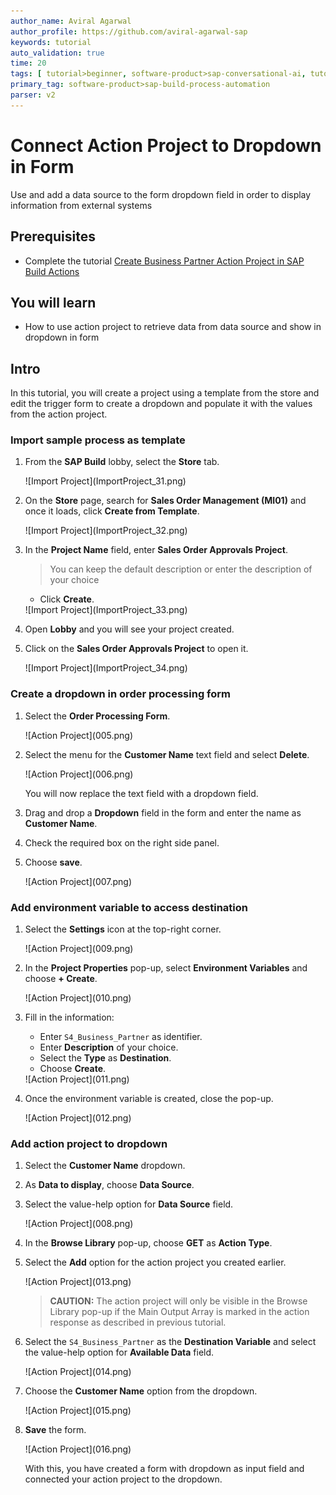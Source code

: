 ```yaml
---
author_name: Aviral Agarwal
author_profile: https://github.com/aviral-agarwal-sap
keywords: tutorial
auto_validation: true
time: 20
tags: [ tutorial>beginner, software-product>sap-conversational-ai, tutorial>free-tier]
primary_tag: software-product>sap-build-process-automation
parser: v2
---
```


# Connect Action Project to Dropdown in Form
<!-- description --> Use and add a data source to the form dropdown field in order to display information from external systems

## Prerequisites
- Complete the tutorial [Create Business Partner Action Project in SAP Build Actions](spa-business-partner-action-create)

## You will learn
- How to use action project to retrieve data from data source and show in dropdown in form

## Intro
In this tutorial, you will create a project using a template from the store and edit the trigger form to create a dropdown and populate it with the values from the action project.

### Import sample process as template

1.  From the **SAP Build** lobby, select the **Store** tab.

    <!-- border -->![Import Project](ImportProject_31.png)

2. On the **Store** page, search for **Sales Order Management (MI01)** and once it loads, click **Create from Template**.

    <!-- border -->![Import Project](ImportProject_32.png)

3. In the **Project Name** field, enter **Sales Order Approvals Project**.
   
    > You can keep the default description or enter the description of your choice

    - Click **Create**.

    <!-- border -->![Import Project](ImportProject_33.png)

4. Open **Lobby** and you will see your project created.
   
5. Click on the **Sales Order Approvals Project** to open it.

    <!-- border -->![Import Project](ImportProject_34.png)


### Create a dropdown in order processing form


1.  Select the **Order Processing Form**.

    <!-- border -->![Action Project](005.png)

2. Select the menu for the **Customer Name** text field and select **Delete**.

    <!-- border -->![Action Project](006.png)

    You will now replace the text field with a dropdown field.

3. Drag and drop a **Dropdown** field in the form and enter the name as **Customer Name**.
   
4. Check the required box on the right side panel.
   
5. Choose **save**.

    <!-- border -->![Action Project](007.png)


### Add environment variable to access destination

1. Select the **Settings** icon at the top-right corner.

    <!-- border -->![Action Project](009.png)

2. In the **Project Properties** pop-up, select **Environment Variables** and choose **+ Create**.

    <!-- border -->![Action Project](010.png)

3. Fill in the information:

    - Enter `S4_Business_Partner` as identifier.
    - Enter **Description** of your choice.
    - Select the **Type** as **Destination**.
    - Choose **Create**.

    <!-- border -->![Action Project](011.png)

4. Once the environment variable is created, close the pop-up.

    <!-- border -->![Action Project](012.png)


### Add action project to dropdown

1. Select the **Customer Name** dropdown.
   
2. As **Data to display**, choose **Data Source**.
   
3. Select the value-help option for **Data Source** field.

    <!-- border -->![Action Project](008.png)

4. In the **Browse Library** pop-up, choose **GET** as **Action Type**. 
   
5. Select the **Add** option for the action project you created earlier.

    <!-- border -->![Action Project](013.png)

    > **CAUTION:** The action project will only be visible in the Browse Library pop-up if the Main Output Array is marked in the action response as described in previous tutorial.

6. Select the `S4_Business_Partner` as the **Destination Variable** and select the value-help option for **Available Data** field.

    <!-- border -->![Action Project](014.png)

7. Choose the **Customer Name** option from the dropdown.

    <!-- border -->![Action Project](015.png)

8. **Save** the form.

    <!-- border -->![Action Project](016.png)

    With this, you have created a form with dropdown as input field and connected your action project to the dropdown.
